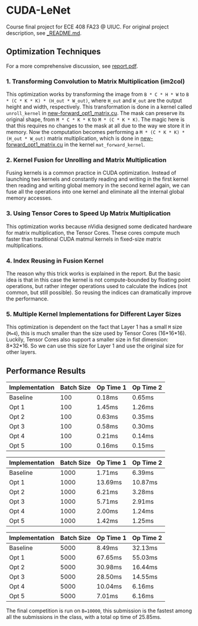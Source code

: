 # CUDA-LeNet
Course final project for ECE 408 FA23 @ UIUC. For original project description, see [_README.md](_README.md).

## Optimization Techniques
For a more comprehensive discussion, see [report.pdf](report.pdf).

### 1. Transforming Convolution to Matrix Multiplication (im2col)
This optimization works by transforming the image from `B * C * H * W` to `B * (C * K * K) * (H_out * W_out)`, where `H_out` and `W_out` are the output height and width, respectively. This transformation is done in a kernel called `unroll_kernel` in [new-forward_opt1_matrix.cu](opt_archive/new-forward_opt1_matrix.cu). The mask can preserve its original shape, from `M * C * K * K` to `M * (C * K * K)`. The magic here is that this requires no changes to the mask at all due to the way we store it in memory. Now the computation becomes performing a `M * (C * K * K) * (H_out * W_out)` matrix multiplication, which is done in [new-forward_opt1_matrix.cu](opt_archive/new-forward_opt1_matrix.cu) in the kernel `mat_forward_kernel`.

### 2. Kernel Fusion for Unrolling and Matrix Multiplication
Fusing kernels is a common practice in CUDA optimization. Instead of launching two kernels and constantly reading and writing in the first kernel then reading and writing global memory in the second kernel again, we can fuse all the operations into one kernel and eliminate all the internal global memory accesses.

### 3. Using Tensor Cores to Speed Up Matrix Multiplication
This optimization works because nVidia designed some dedicated hardware for matrix multiplication, the Tensor Cores. These cores compute much faster than traditional CUDA matmul kernels in fixed-size matrix multiplications.

### 4. Index Reusing in Fusion Kernel
The reason why this trick works is explained in the report. But the basic idea is that in this case the kernel is not compute-bounded by floating point operations, but rather integer operations used to calculate the indices (not common, but still possible). So reusing the indices can dramatically improve the performance.

### 5. Multiple Kernel Implementations for Different Layer Sizes
This optimization is dependent on the fact that Layer 1 has a small `M` size (`M=4`), this is much smaller than the size used by Tensor Cores (16\*16\*16). Luckily, Tensor Cores also support a smaller size in fist dimension: 8\*32\*16. So we can use this size for Layer 1 and use the original size for other layers.

## Performance Results

| Implementation | Batch Size | Op Time 1 | Op Time 2 |
| -------------- | ---------- | --------- | --------- |
| Baseline       | 100        | 0.18ms    | 0.65ms    |
| Opt 1          | 100        | 1.45ms    | 1.26ms    |
| Opt 2          | 100        | 0.63ms    | 0.35ms    |
| Opt 3          | 100        | 0.58ms    | 0.30ms    |
| Opt 4          | 100        | 0.21ms    | 0.14ms    |
| Opt 5          | 100        | 0.16ms    | 0.15ms    |

| Implementation | Batch Size | Op Time 1 | Op Time 2 |
| -------------- | ---------- | --------- | --------- |
| Baseline       | 1000       | 1.71ms    | 6.39ms    |
| Opt 1          | 1000       | 13.69ms   | 10.87ms   |
| Opt 2          | 1000       | 6.21ms    | 3.28ms    |
| Opt 3          | 1000       | 5.71ms    | 2.91ms    |
| Opt 4          | 1000       | 2.00ms    | 1.24ms    |
| Opt 5          | 1000       | 1.42ms    | 1.25ms    |

| Implementation | Batch Size | Op Time 1 | Op Time 2 |
| -------------- | ---------- | --------- | --------- |
| Baseline       | 5000       | 8.49ms    | 32.13ms   |
| Opt 1          | 5000       | 67.65ms   | 55.03ms   |
| Opt 2          | 5000       | 30.98ms   | 16.44ms   |
| Opt 3          | 5000       | 28.50ms   | 14.55ms   |
| Opt 4          | 5000       | 10.04ms   | 6.16ms    |
| Opt 5          | 5000       | 7.01ms    | 6.16ms    |

The final competition is run on `B=10000`, this submission is the fastest among all the submissions in the class, with a total op time of 25.85ms.
